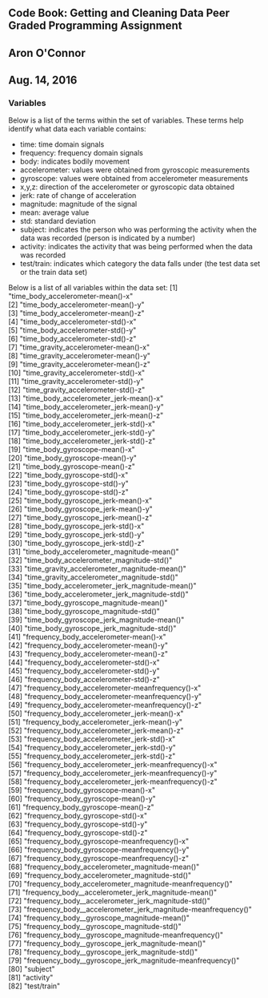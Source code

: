 ## Code Book: Getting and Cleaning Data Peer Graded Programming Assignment
## Aron O'Connor
## Aug. 14, 2016

### Variables
Below is a list of the terms within the set of variables.  These terms help identify what data each variable contains:
- time: time domain signals
- frequency: frequency domain signals
- body: indicates bodily movement
- accelerometer: values were obtained from gyroscopic measurements
- gyroscope: values were obtained from accelerometer measurements
- x,y,z: direction of the accelerometer or gyroscopic data obtained
- jerk: rate of change of acceleration
- magnitude: magnitude of the signal
- mean: average value
- std: standard deviation
- subject: indicates the person who was performing the activity when the data was recorded (person is indicated by a number)
- activity: indicates the activity that was being performed when the data was recorded
- test/train: indicates which category the data falls under (the test data set or the train data set)


Below is a list of all variables within the data set:
 [1] "time_body_accelerometer-mean()-x"                            
 [2] "time_body_accelerometer-mean()-y"                            
 [3] "time_body_accelerometer-mean()-z"                            
 [4] "time_body_accelerometer-std()-x"                             
 [5] "time_body_accelerometer-std()-y"                             
 [6] "time_body_accelerometer-std()-z"                             
 [7] "time_gravity_accelerometer-mean()-x"                         
 [8] "time_gravity_accelerometer-mean()-y"                         
 [9] "time_gravity_accelerometer-mean()-z"                         
[10] "time_gravity_accelerometer-std()-x"                          
[11] "time_gravity_accelerometer-std()-y"                          
[12] "time_gravity_accelerometer-std()-z"                          
[13] "time_body_accelerometer_jerk-mean()-x"                       
[14] "time_body_accelerometer_jerk-mean()-y"                       
[15] "time_body_accelerometer_jerk-mean()-z"                       
[16] "time_body_accelerometer_jerk-std()-x"                        
[17] "time_body_accelerometer_jerk-std()-y"                        
[18] "time_body_accelerometer_jerk-std()-z"                        
[19] "time_body_gyroscope-mean()-x"                                
[20] "time_body_gyroscope-mean()-y"                                
[21] "time_body_gyroscope-mean()-z"                                
[22] "time_body_gyroscope-std()-x"                                 
[23] "time_body_gyroscope-std()-y"                                 
[24] "time_body_gyroscope-std()-z"                                 
[25] "time_body_gyroscope_jerk-mean()-x"                           
[26] "time_body_gyroscope_jerk-mean()-y"                           
[27] "time_body_gyroscope_jerk-mean()-z"                           
[28] "time_body_gyroscope_jerk-std()-x"                            
[29] "time_body_gyroscope_jerk-std()-y"                            
[30] "time_body_gyroscope_jerk-std()-z"                            
[31] "time_body_accelerometer_magnitude-mean()"                    
[32] "time_body_accelerometer_magnitude-std()"                     
[33] "time_gravity_accelerometer_magnitude-mean()"                 
[34] "time_gravity_accelerometer_magnitude-std()"                  
[35] "time_body_accelerometer_jerk_magnitude-mean()"               
[36] "time_body_accelerometer_jerk_magnitude-std()"                
[37] "time_body_gyroscope_magnitude-mean()"                        
[38] "time_body_gyroscope_magnitude-std()"                         
[39] "time_body_gyroscope_jerk_magnitude-mean()"                   
[40] "time_body_gyroscope_jerk_magnitude-std()"                    
[41] "frequency_body_accelerometer-mean()-x"                       
[42] "frequency_body_accelerometer-mean()-y"                       
[43] "frequency_body_accelerometer-mean()-z"                       
[44] "frequency_body_accelerometer-std()-x"                        
[45] "frequency_body_accelerometer-std()-y"                        
[46] "frequency_body_accelerometer-std()-z"                        
[47] "frequency_body_accelerometer-meanfrequency()-x"              
[48] "frequency_body_accelerometer-meanfrequency()-y"              
[49] "frequency_body_accelerometer-meanfrequency()-z"              
[50] "frequency_body_accelerometer_jerk-mean()-x"                  
[51] "frequency_body_accelerometer_jerk-mean()-y"                  
[52] "frequency_body_accelerometer_jerk-mean()-z"                  
[53] "frequency_body_accelerometer_jerk-std()-x"                   
[54] "frequency_body_accelerometer_jerk-std()-y"                   
[55] "frequency_body_accelerometer_jerk-std()-z"                   
[56] "frequency_body_accelerometer_jerk-meanfrequency()-x"         
[57] "frequency_body_accelerometer_jerk-meanfrequency()-y"         
[58] "frequency_body_accelerometer_jerk-meanfrequency()-z"         
[59] "frequency_body_gyroscope-mean()-x"                           
[60] "frequency_body_gyroscope-mean()-y"                           
[61] "frequency_body_gyroscope-mean()-z"                           
[62] "frequency_body_gyroscope-std()-x"                            
[63] "frequency_body_gyroscope-std()-y"                            
[64] "frequency_body_gyroscope-std()-z"                            
[65] "frequency_body_gyroscope-meanfrequency()-x"                  
[66] "frequency_body_gyroscope-meanfrequency()-y"                  
[67] "frequency_body_gyroscope-meanfrequency()-z"                  
[68] "frequency_body_accelerometer_magnitude-mean()"               
[69] "frequency_body_accelerometer_magnitude-std()"                
[70] "frequency_body_accelerometer_magnitude-meanfrequency()"      
[71] "frequency_body__accelerometer_jerk_magnitude-mean()"         
[72] "frequency_body__accelerometer_jerk_magnitude-std()"          
[73] "frequency_body__accelerometer_jerk_magnitude-meanfrequency()"
[74] "frequency_body__gyroscope_magnitude-mean()"                  
[75] "frequency_body__gyroscope_magnitude-std()"                   
[76] "frequency_body__gyroscope_magnitude-meanfrequency()"         
[77] "frequency_body__gyroscope_jerk_magnitude-mean()"             
[78] "frequency_body__gyroscope_jerk_magnitude-std()"              
[79] "frequency_body__gyroscope_jerk_magnitude-meanfrequency()"    
[80] "subject"                                                     
[81] "activity"                                                    
[82] "test/train"
